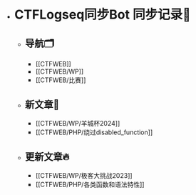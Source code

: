 - # CTFLogseq同步Bot 同步记录🤖
  - ## 导航🗂️
    - [[CTFWEB]]
    - [[CTFWEB/WP]]
    - [[CTFWEB/比赛]]
  - ## 新文章🎉
    - [[CTFWEB/WP/羊城杯2024]]
    - [[CTFWEB/PHP/绕过disabled_function]]
  - ## 更新文章🔥
    - [[CTFWEB/WP/极客大挑战2023]]
    - [[CTFWEB/PHP/各类函数和语法特性]]
